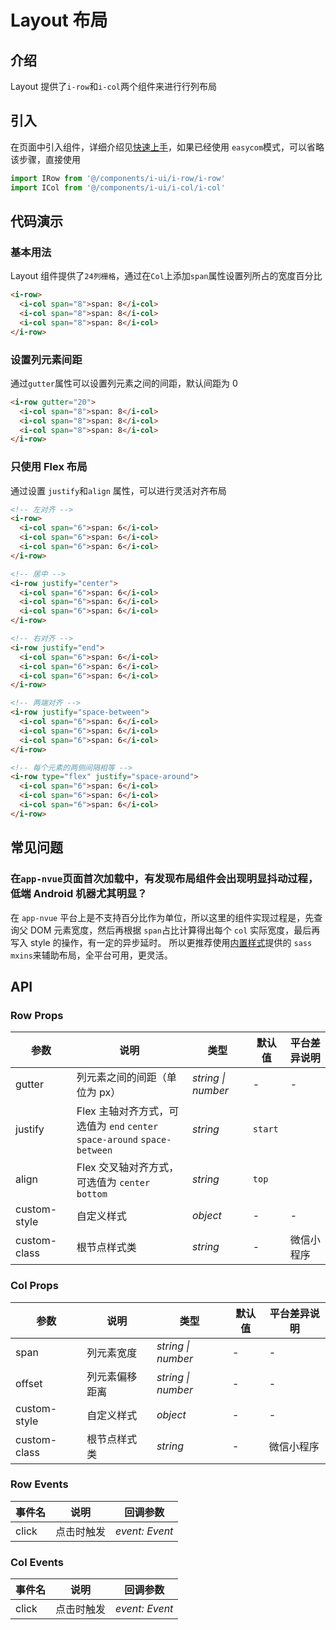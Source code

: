 # Layout 布局

## 介绍

Layout 提供了`i-row`和`i-col`两个组件来进行行列布局

## 引入

在页面中引入组件，详细介绍见[快速上手](quickstart)，如果已经使用 `easycom`模式，可以省略该步骤，直接使用

```js
import IRow from '@/components/i-ui/i-row/i-row'
import ICol from '@/components/i-ui/i-col/i-col'
```

## 代码演示

### 基本用法

Layout 组件提供了`24列栅格`，通过在`Col`上添加`span`属性设置列所占的宽度百分比

```html
<i-row>
  <i-col span="8">span: 8</i-col>
  <i-col span="8">span: 8</i-col>
  <i-col span="8">span: 8</i-col>
</i-row>
```

### 设置列元素间距

通过`gutter`属性可以设置列元素之间的间距，默认间距为 0

```html
<i-row gutter="20">
  <i-col span="8">span: 8</i-col>
  <i-col span="8">span: 8</i-col>
  <i-col span="8">span: 8</i-col>
</i-row>
```

### 只使用 Flex 布局

通过设置 `justify`和`align` 属性，可以进行灵活对齐布局

```html
<!-- 左对齐 -->
<i-row>
  <i-col span="6">span: 6</i-col>
  <i-col span="6">span: 6</i-col>
  <i-col span="6">span: 6</i-col>
</i-row>

<!-- 居中 -->
<i-row justify="center">
  <i-col span="6">span: 6</i-col>
  <i-col span="6">span: 6</i-col>
  <i-col span="6">span: 6</i-col>
</i-row>

<!-- 右对齐 -->
<i-row justify="end">
  <i-col span="6">span: 6</i-col>
  <i-col span="6">span: 6</i-col>
  <i-col span="6">span: 6</i-col>
</i-row>

<!-- 两端对齐 -->
<i-row justify="space-between">
  <i-col span="6">span: 6</i-col>
  <i-col span="6">span: 6</i-col>
  <i-col span="6">span: 6</i-col>
</i-row>

<!-- 每个元素的两侧间隔相等 -->
<i-row type="flex" justify="space-around">
  <i-col span="6">span: 6</i-col>
  <i-col span="6">span: 6</i-col>
  <i-col span="6">span: 6</i-col>
</i-row>
```

## 常见问题

### 在`app-nvue`页面首次加载中，有发现布局组件会出现明显抖动过程，低端 Android 机器尤其明显？

在 `app-nvue` 平台上是不支持百分比作为单位，所以这里的组件实现过程是，先查询父 DOM 元素宽度，然后再根据 `span`占比计算得出每个 `col` 实际宽度，最后再写入 style 的操作，有一定的异步延时。
所以更推荐使用[内置样式](components/styles/)提供的 `sass mxins`来辅助布局，全平台可用，更灵活。

## API

### Row Props

| 参数         | 说明                                                                           | 类型               | 默认值  | 平台差异说明 |
| ------------ | ------------------------------------------------------------------------------ | ------------------ | ------- | ------------ |
| gutter       | 列元素之间的间距（单位为 px）                                                  | _string \| number_ | -       | -            |
| justify      | Flex 主轴对齐方式，可选值为 `end` `center` <br> `space-around` `space-between` | _string_           | `start` |
| align        | Flex 交叉轴对齐方式，可选值为 `center` `bottom`                                | _string_           | `top`   |
| custom-style | 自定义样式                                                                     | _object_           | -       | -            |
| custom-class | 根节点样式类                                                                   | _string_           | -       | 微信小程序   |

### Col Props

| 参数         | 说明           | 类型               | 默认值 | 平台差异说明 |
| ------------ | -------------- | ------------------ | ------ | ------------ |
| span         | 列元素宽度     | _string \| number_ | -      | -            |
| offset       | 列元素偏移距离 | _string \| number_ | -      | -            |
| custom-style | 自定义样式     | _object_           | -      | -            |
| custom-class | 根节点样式类   | _string_           | -      | 微信小程序   |

### Row Events

| 事件名 | 说明       | 回调参数       |
| ------ | ---------- | -------------- |
| click  | 点击时触发 | _event: Event_ |

### Col Events

| 事件名 | 说明       | 回调参数       |
| ------ | ---------- | -------------- |
| click  | 点击时触发 | _event: Event_ |
